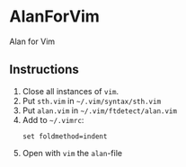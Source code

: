 # AlanForVim
Alan for Vim

## Instructions
1. Close all instances of `vim`.
2. Put `sth.vim` in `~/.vim/syntax/sth.vim`
3. Put `alan.vim` in `~/.vim/ftdetect/alan.vim`
4. Add to `~/.vimrc`:
   ```
   set foldmethod=indent
   ```
3. Open with `vim` the `alan`-file

